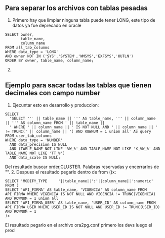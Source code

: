 ## Para separar los archivos con tablas pesadas
1. Primero hay que limpiar ninguna tabla puede tener LONG, este tipo de datos ya fue deprecado en oracle
```
SELECT owner,
       table_name,
       column_name
FROM all_tab_columns
WHERE data_type = 'LONG'
AND owner NOT IN ('SYS','SYSTEM','WMSYS','EXFSYS','OUTLN')
ORDER BY owner, table_name, column_name;
```
2. 

## Ejemplo para sacar todas las tablas que tienen decimales con campo number
 <!-- Ubicarse en el esquema en trabajo -->
1. Ejecuntar esto en desarrollo y produccion:

```
SELECT 
  'SELECT ''' || table_name || ''' AS table_name, ''' || column_name || ''' AS column_name FROM ' || table_name || 
  ' WHERE ' || column_name || ' IS NOT NULL AND ' || column_name || ' != TRUNC(' || column_name || ') AND ROWNUM = 1 union all' AS query
FROM user_tab_columns
WHERE data_type = 'NUMBER'
  AND data_precision IS NULL
  AND (TABLE_NAME NOT LIKE 'VW_%' AND TABLE_NAME NOT LIKE 'X_VW_%' AND TABLE_NAME NOT LIKE 'TT_%')
  AND data_scale IS NULL;
  ```

Del resultado buscar order,CLUSTER. Palabras reservadas y encerrarlos de "".
2. Despues el resultado pegarlo dentro de from ()x:

```
SELECT 'MODIFY_TYPE     '||table_name||':'||column_name||':numeric' FROM (
SELECT 'API_FIRMA' AS table_name, 'VIGENCIA' AS column_name FROM API_FIRMA WHERE VIGENCIA IS NOT NULL AND VIGENCIA != TRUNC(VIGENCIA) AND ROWNUM = 1 union all
SELECT 'API_FIRMA_USER' AS table_name, 'USER_ID' AS column_name FROM API_FIRMA_USER WHERE USER_ID IS NOT NULL AND USER_ID != TRUNC(USER_ID) AND ROWNUM = 1
)x
```

El resultado pegarlo en el archivo ora2pg.conf
primero los devs luego el prod

